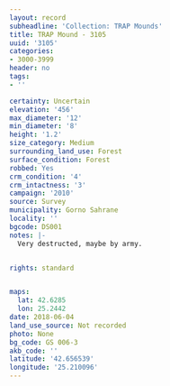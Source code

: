 ```yaml
---
layout: record
subheadline: 'Collection: TRAP Mounds'
title: TRAP Mound - 3105
uuid: '3105'
categories:
- 3000-3999
header: no
tags:
- ''

certainty: Uncertain
elevation: '456'
max_diameter: '12'
min_diameter: '8'
height: '1.2'
size_category: Medium
surrounding_land_use: Forest
surface_condition: Forest
robbed: Yes
crm_condition: '4'
crm_intactness: '3'
campaign: '2010'
source: Survey
municipality: Gorno Sahrane
locality: ''
bgcode: DS001
notes: |-
  Very destructed, maybe by army.


rights: standard


maps:
  lat: 42.6285
  lon: 25.2442
date: 2018-06-04
land_use_source: Not recorded
photo: None
bg_code: GS 006-3
akb_code: ''
latitude: '42.656539'
longitude: '25.210096'
---
```

